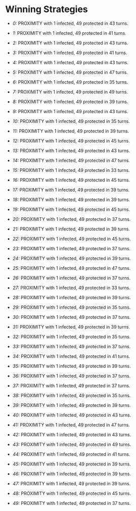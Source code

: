 # Winning Strategies

* _0:_ PROXIMITY with 1 infected, 49 protected in 43 turns.


* _1:_ PROXIMITY with 1 infected, 49 protected in 41 turns.


* _2:_ PROXIMITY with 1 infected, 49 protected in 43 turns.


* _3:_ PROXIMITY with 1 infected, 49 protected in 41 turns.


* _4:_ PROXIMITY with 1 infected, 49 protected in 43 turns.


* _5:_ PROXIMITY with 1 infected, 49 protected in 47 turns.


* _6:_ PROXIMITY with 1 infected, 49 protected in 35 turns.


* _7:_ PROXIMITY with 1 infected, 49 protected in 49 turns.


* _8:_ PROXIMITY with 1 infected, 49 protected in 39 turns.


* _9:_ PROXIMITY with 1 infected, 49 protected in 43 turns.


* _10:_ PROXIMITY with 1 infected, 49 protected in 35 turns.


* _11:_ PROXIMITY with 1 infected, 49 protected in 39 turns.


* _12:_ PROXIMITY with 1 infected, 49 protected in 45 turns.


* _13:_ PROXIMITY with 1 infected, 49 protected in 43 turns.


* _14:_ PROXIMITY with 1 infected, 49 protected in 47 turns.


* _15:_ PROXIMITY with 1 infected, 49 protected in 33 turns.


* _16:_ PROXIMITY with 1 infected, 49 protected in 45 turns.


* _17:_ PROXIMITY with 1 infected, 49 protected in 39 turns.


* _18:_ PROXIMITY with 1 infected, 49 protected in 39 turns.


* _19:_ PROXIMITY with 1 infected, 49 protected in 45 turns.


* _20:_ PROXIMITY with 1 infected, 49 protected in 37 turns.


* _21:_ PROXIMITY with 1 infected, 49 protected in 39 turns.


* _22:_ PROXIMITY with 1 infected, 49 protected in 45 turns.


* _23:_ PROXIMITY with 1 infected, 49 protected in 37 turns.


* _24:_ PROXIMITY with 1 infected, 49 protected in 39 turns.


* _25:_ PROXIMITY with 1 infected, 49 protected in 47 turns.


* _26:_ PROXIMITY with 1 infected, 49 protected in 37 turns.


* _27:_ PROXIMITY with 1 infected, 49 protected in 33 turns.


* _28:_ PROXIMITY with 1 infected, 49 protected in 39 turns.


* _29:_ PROXIMITY with 1 infected, 49 protected in 35 turns.


* _30:_ PROXIMITY with 1 infected, 49 protected in 37 turns.


* _31:_ PROXIMITY with 1 infected, 49 protected in 39 turns.


* _32:_ PROXIMITY with 1 infected, 49 protected in 35 turns.


* _33:_ PROXIMITY with 1 infected, 49 protected in 37 turns.


* _34:_ PROXIMITY with 1 infected, 49 protected in 41 turns.


* _35:_ PROXIMITY with 1 infected, 49 protected in 39 turns.


* _36:_ PROXIMITY with 1 infected, 49 protected in 37 turns.


* _37:_ PROXIMITY with 1 infected, 49 protected in 37 turns.


* _38:_ PROXIMITY with 1 infected, 49 protected in 35 turns.


* _39:_ PROXIMITY with 1 infected, 49 protected in 39 turns.


* _40:_ PROXIMITY with 1 infected, 49 protected in 43 turns.


* _41:_ PROXIMITY with 1 infected, 49 protected in 47 turns.


* _42:_ PROXIMITY with 1 infected, 49 protected in 43 turns.


* _43:_ PROXIMITY with 1 infected, 49 protected in 49 turns.


* _44:_ PROXIMITY with 1 infected, 49 protected in 41 turns.


* _45:_ PROXIMITY with 1 infected, 49 protected in 39 turns.


* _46:_ PROXIMITY with 1 infected, 49 protected in 39 turns.


* _47:_ PROXIMITY with 1 infected, 49 protected in 39 turns.


* _48:_ PROXIMITY with 1 infected, 49 protected in 45 turns.


* _49:_ PROXIMITY with 1 infected, 49 protected in 37 turns.


